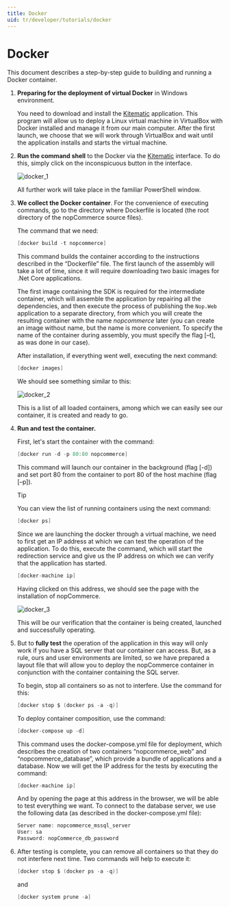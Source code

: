 ```yaml
---
title: Docker
uid: tr/developer/tutorials/docker
---
```


# Docker

This document describes a step-by-step guide to building and running a Docker container.

1. **Preparing for the deployment of virtual Docker** in Windows environment.
    
    You need to download and install the [Kitematic](https://kitematic.com/) application. This program will allow us to deploy a Linux virtual machine in VirtualBox with Docker installed and manage it from our main computer. After the first launch, we choose that we will work through VirtualBox and wait until the application installs and starts the virtual machine.

2. **Run the command shell** to the Docker via the [Kitematic](https://kitematic.com/) interface. To do this, simply click on the inconspicuous button in the interface.
    
    ![docker_1](_static/docker/docker_1.png)
    
    All further work will take place in the familiar PowerShell window.

3. **We collect the Docker container**. For the convenience of executing commands, go to the directory where Dockerfile is located (the root directory of the nopCommerce source files).
    
    The command that we need:

    ```csharp
    [docker build -t nopcommerce]
    ```

     This command builds the container according to the instructions described in the “Dockerfile” file. The first launch of the assembly will take a lot of time, since it will require downloading two basic images for .Net Core applications.
    
     The first image containing the SDK is required for the intermediate container, which will assemble the application by repairing all the dependencies, and then execute the process of publishing the `Nop.Web` application to a separate directory, from which you will create the resulting container with the name *nopcommerce* later (you can create an image without name, but the name is more convenient. To specify the name of the container during assembly, you must specify the flag [–t], as was done in our case).
    
     After installation, if everything went well, executing the next command:
    

    ```csharp
    [docker images]
    ```

     We should see something similar to this:
    
     ![docker_2](_static/docker/docker_2.png)
    
     This is a list of all loaded containers, among which we can easily see our container, it is created and ready to go.
    

1. **Run and test the container.**
    
    First, let's start the container with the command:

    ```csharp
    [docker run -d -p 80:80 nopcommerce]
    ```

     This command will launch our container in the background (flag [-d]) and set port 80 from the container to port 80 of the host machine (flag [–p]).
    
     > [!TIP]
     > You can view the list of running containers using the next command:
     >
     > ```csharp
     > [docker ps]
     > ```
    
     Since we are launching the docker through a virtual machine, we need to first get an IP address at which we can test the operation of the application. To do this, execute the command, which will start the redirection service and give us the IP address on which we can verify that the application has started.
    

    ```csharp
    [docker-machine ip]
    ```

     Having clicked on this address, we should see the page with the installation of nopCommerce.
    
     ![docker_3](_static/docker/docker_3.png)
    
     This will be our verification that the container is being created, launched and successfully operating.
    

1. But to **fully test** the operation of the application in this way will only work if you have a SQL server that our container can access. But, as a rule, ours and user environments are limited, so we have prepared a layout file that will allow you to deploy the nopCommerce container in conjunction with the container containing the SQL server.
    
    To begin, stop all containers so as not to interfere. Use the command for this:

    ```csharp
    [docker stop $ (docker ps -a -q)]
    ```

     To deploy container composition, use the command:
    

    ```csharp
    [docker-compose up -d]
    ```

     This command uses the docker-compose.yml file for deployment, which describes the creation of two containers “nopcommerce_web” and “nopcommerce_database”, which provide a bundle of applications and a database. Now we will get the IP address for the tests by executing the command:
    

    ```csharp
    [docker-machine ip]
    ```

     And by opening the page at this address in the browser, we will be able to test everything we want. To connect to the database server, we use the following data (as described in the docker-compose.yml file):
    

    ```csharp
    Server name: nopcommerce_mssql_server
    User: sa
    Password: nopCommerce_db_password
    ```

1. After testing is complete, you can remove all containers so that they do not interfere next time. Two commands will help to execute it:

    ```csharp
    [docker stop $ (docker ps -a -q)]
    ```

     and
    

    ```csharp
    [docker system prune -a]
    ```